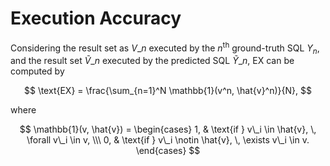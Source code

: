 # Execution Accuracy

Considering the result set as $V\_n$ executed by the $n^\text{th}$ ground-truth SQL $Y_n$, and the result set $\tilde{V}\_n$ executed by the predicted SQL $\tilde{Y}\_n$, EX can be computed by

$$
\text{EX} = \frac{\sum_{n=1}^N \mathbb{1}(v^n, \hat{v}^n)}{N},
$$

where

$$
\mathbb{1}(v, \hat{v}) = \begin{cases} 
1, & \text{if } v\_i \in \hat{v}, \, \forall v\_i \in v, \\\
0, & \text{if } v\_i \notin \hat{v}, \, \exists v\_i \in v.
\end{cases}
$$